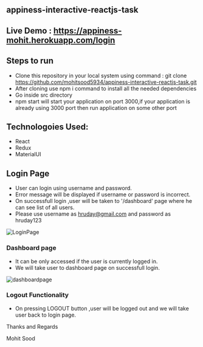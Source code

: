 ## appiness-interactive-reactjs-task
## Live Demo : https://appiness-mohit.herokuapp.com/login
## Steps to run
- Clone this repository in your local system using command : git clone https://github.com/mohitsood5934/appiness-interactive-reactjs-task.git
- After cloning use npm i command to install all the needed dependencies
- Go inside src directory
- npm start will start your application on port 3000,if your application is already using 3000 port then run application on some other port
## Technologoies Used:
- React
- Redux
- MaterialUI 


## Login Page
- User can login using username and password.
- Error message will be displayed if username or password is incorrect.
- On successfull login ,user will be taken to '/dashboard' page where he can see list of all users.
- Please use username as hruday@gmail.com and password as hruday123

![LoginPage](https://user-images.githubusercontent.com/26309496/114310627-fbb63c80-9b08-11eb-849f-211dfae92c5d.png)

### Dashboard page 
- It can be only accessed if the user is currently logged in.
- We will take user to dashboard page on successfull login.

![dashboardpage](https://user-images.githubusercontent.com/26309496/114312573-ae3dcd80-9b10-11eb-91c6-95312e654935.png)

### Logout Functionality
 - On pressing LOGOUT button ,user will be logged out and we will take user back to login page.


Thanks and Regards

Mohit Sood
